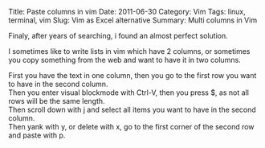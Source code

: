 Title: Paste columns in vim
Date: 2011-06-30
Category: Vim
Tags: linux, terminal, vim
Slug: Vim as Excel alternative
Summary: Multi columns in Vim

Finaly, after years of searching, i found an almost perfect solution.  

I sometimes like to write lists in vim which have 2 columns, or sometimes you copy something from the web and want to have it in two columns.  

First you have the text in one column, then you go to the first row you want to have in the second column.  
Then you enter visual blockmode with Ctrl-V, then you press $, as not all rows will be the same length.  
Then scroll down with j and select all items you want to have in the second column.  
Then yank with y, or delete with x, go to the first corner of the second row and paste with p.
